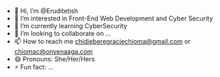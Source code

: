 - 👋 Hi, I’m @Eruditetish
- 👀 I’m interested in Front-End Web Development and Cyber Security 
- 🌱 I’m currently learning CyberSecurity
- 💞️ I’m looking to collaborate on ...
- 📫 How to reach me chidieberegraciechioma@gmail.com or chiomac@onyenaaga.com 
- 😄 Pronouns: She/Her/Hers
- ⚡ Fun fact: ...

<!---
Eruditetish/Eruditetish is a ✨ special ✨ repository because its `README.md` (this file) appears on your GitHub profile.
You can click the Preview link to take a look at your changes.
--->
